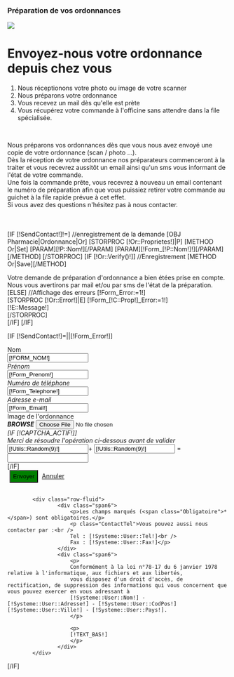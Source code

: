<div class="block">
        <h3 class="title_block">Préparation de vos ordonnances</h3>
        <div class="block-search">
                <div class="row-fluid" style="margin-bottom:50px;">
                    <div class="span3">
                        <img src="/Skins/[!Systeme::Skin!]/img/preparatrice.jpg" class="img-responsive" />
                    </div>
                    <div class="span9">
                        <h1>Envoyez-nous votre ordonnance depuis chez vous</h1>
                        <ol>
                            <li>Nous réceptionons votre photo ou image de votre scanner</li>
                            <li>Nous préparons votre ordonnance</li>
                            <li>Vous recevez un mail dès qu'elle est prète</li>
                            <li>Vous récupérez votre commande à l'officine sans attendre dans la file spécialisée.</li>
                        </ol>
                        <br />
                        <p>
                            Nous préparons vos ordonnances dès que vous nous avez envoyé une copie de votre ordonnance (scan / photo ...).<br /> Dès la réception de votre ordonnance nos préparateurs commenceront à la traiter et vous recevrez aussitôt un email ainsi qu'un sms vous informant de l'état de votre commande. <br />Une fois la commande prête, vous recevrez à nouveau un email contenant le numéro de préparation afin que vous puissiez retirer votre commande au guichet à la file rapide prévue à cet effet. <br />
                            Si vous avez des questions n'hésitez pas à nous contacter.
                        </p>
                    </div>
                </div>


[IF [!SendContact!]!=]
    //enregistrement de la demande
    [OBJ Pharmacie|Ordonnance|Or]
    [STORPROC [!Or::Proprietes!]|P]
        [METHOD Or|Set]
            [PARAM][!P::Nom!][/PARAM]
            [PARAM][!Form_[!P::Nom!]!][/PARAM]
        [/METHOD]
    [/STORPROC]
    [IF [!Or::Verify()!]]
        //Enregistrement
        [METHOD Or|Save][/METHOD]
        <div class="alert alert-success">
            Votre demande de préparation d'ordonnance a bien étées prise en compte. Nous vous avertirons par mail et/ou par sms de l'état de la préparation.
        </div>
    [ELSE]
        //Affichage des erreurs
        [!Form_Error:=1!]
        <div class="alert alert-danger">
        [STORPROC [!Or::Error!]|E]
            [!Form_[!C::Prop!]_Error:=1!]
            <div>[!E::Message!]</div>
        [/STORPROC]
        </div>
    [/IF]
[/IF]

[IF [!SendContact!]=||[!Form_Error!]]
	    <form id="FormContact" method="post" action="/[!Lien!]" class="form-horizontal" enctype="multipart/form-data">
				    <div class="row-fluid">
						<div class="span12">
							    <div class="control-group  [IF [!Form_Nom_Error!]]error[/IF]">
									<label class="control-label" for="Form_Nom">Nom <span class="Obligatoire">*</span></label>
									<div class="controls">
										    <input type="text" id="Form_Nom" name="Form_Nom" class="input-block-level" style="text-transform:uppercase" value="[!Form_Nom!]" required/>
									</div>
							    </div>
							    <div class="control-group  [IF [!Form_Prenom_Error!]]error[/IF]">
									<label class="control-label" for="Form_Prenom">Prénom</label>
									<div class="controls">
										    <input type="text" name="Form_Prenom" class="input-block-level" value="[!Form_Prenom!]" />
									</div>
							    </div>
							    <div class="control-group [IF [!Form_Telephone_Error!]]error[/IF]">
									<label class="control-label" for="Form_Telephone">Numéro de téléphone</label>
									<div class="controls">
										    <input type="text" name="Form_Telephone" class="input-block-level"  value="[!Form_Telephone!]"/>
									</div>
							    </div>
							    <div class="control-group  [IF [!Form_Email_Error!]]error[/IF]">
									<label class="control-label" for="Form_Email">Adresse e-mail <span class="Obligatoire">*</span></label>
									<div class="controls">
										<input type="text" id="Form_Email" name="Form_Email" value="[!Form_Email!]" class="input-block-level" required/>
									</div>
							    </div>
							    <div class="control-group  [IF [!Form_Image_Error!]]error[/IF]">
									<label class="control-label" for="Form_Mail">Image de l'ordonnance <span class="Obligatoire">*</span></label>
									<div class="controls">
                                                                            <span class="exclusive btn-file">
                                                                                __BROWSE__ <input type="file" id="Form_Image" name="Form_Image" value="[!Form_Image!]" class="input-block-level" required/>
                                                                            </span>
									</div>
							    </div>
						</div>
				    </div>
			[IF [!CAPTCHA_ACTIF!]]
				    <div class="row-fluid">
						<div class="span12">
							    <div class="control-group last [IF [!Form_Calc_Error!]]error[/IF]">
									<label class="control-label span6" for="Form_Nom">Merci de résoudre l'opération ci-dessous avant de valider <span class="Obligatoire">*</span></label>
									<div class="controls form-inline">
										    <input type="text" name="n3" id="n3" value="[!Utils::Random(9)!]" maxlength="2" readonly="readonly" class="span1"/>+
										    <input type="text" name="n4" value="[!Utils::Random(9)!]" maxlength="2" readonly="readonly" class="span1"/>
										    <span style="width:40px;text-align:center;">=</span>
										    <input type="text" name="tot2" value=""  maxlength="2" class="span1 [IF [!Calc2_Error!]]Error[/IF]" required/>
									</div>
							    </div>
						</div>
				    </div>
			[/IF]
				    <div class="row-fluid">
						<input type="hidden" name="SendContact" value="1">
						<div class="span5 offset7">
							    <button type="submit" class="button_small pull-right" style="height: 29px;margin: 0 5px;background-color: green;">Envoyer</button>
							    <a href="/[!Systeme::CurrentMenu::Url!]" class="button_small pull-right">Annuler</a>
						</div>
				    </div>	
	    </form>
	    
			<div class="row-fluid">
				    <div class="span6">
						<p>Les champs marqués (<span class="Obligatoire">*</span>) sont obligatoires.</p>
						<p class="ContactTel">Vous pouvez aussi nous contacter par :<br />
						Tel : [!Systeme::User::Tel!]<br />
						Fax : [!Systeme::User::Fax!]</p>
				    </div>
				    <div class="span6">
						<p>
						Conformément à la loi n°78-17 du 6 janvier 1978 relative à l'informatique, aux fichiers et aux libertés,
						vous disposez d'un droit d'accès, de rectification, de suppression des informations qui vous concernent que vous pouvez exercer en vous adressant à
						[!Systeme::User::Nom!] - [!Systeme::User::Adresse!] - [!Systeme::User::CodPos!] [!Systeme::User::Ville!] - [!Systeme::User::Pays!].
						</p>
	    
						<p>
						[!TEXT_BAS!]
						</p>
				    </div>
			</div>

[/IF]
            </div>
</div>
